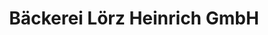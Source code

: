 ---
title: "Bäckerei Lörz Heinrich GmbH"
url: /karlsruhe/baeckerei-loerz-heinrich-gmbh/
shop: Bäckerei
---